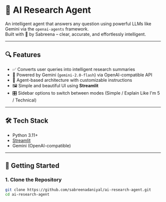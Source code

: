 # 🧠 AI Research Agent

An intelligent agent that answers any question using powerful LLMs like Gemini via the `openai-agents` framework.  
Built with 💖 by Sabreena – clear, accurate, and effortlessly intelligent.

---

## 🔍 Features

- ✅ Converts user queries into intelligent research summaries
- 🤖 Powered by Gemini (`gemini-2.0-flash`) via OpenAI-compatible API
- 🧠 Agent-based architecture with customizable instructions
- 🖼️ Simple and beautiful UI using **Streamlit**
- 🎛️ Sidebar options to switch between modes (Simple / Explain Like I'm 5 / Technical)

---

## 🛠️ Tech Stack

- Python 3.11+
- [Streamlit](https://streamlit.io/https://ai-research-agent-fdy5huamyjdzvvqrwsulgn.streamlit.app/)
- Gemini (OpenAI-compatible)

---

## 🚀 Getting Started

### 1. Clone the Repository

```bash
git clone https://github.com/sabreenadaniyal/ai-research-agent.git
cd ai-research-agent
